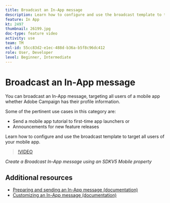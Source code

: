 ```yaml
---
title: Broadcast an In-App message
description: Learn how to configure and use the broadcast template to target all users of your mobile app.
feature: In App
kt: 2497
thumbnail: 26199.jpg
doc-type: feature video
activity: use
team: TM
exl-id: 55cc83d2-e1ec-488d-b36a-b5f8c96dc412
role: User, Developer
level: Beginner, Intermediate
---
```

# Broadcast an In-App message

You can broadcast an In-App message, targeting all users of a mobile app whether Adobe Campaign has their profile information. 

Some of the pertinent use cases in this category are:

* Send a mobile app tutorial to first-time app launchers or
* Announcements for new feature releases

Learn how to configure and use the broadcast template to target all users of your mobile app.

>[!VIDEO](https://video.tv.adobe.com/v/26199?quality=12)

*Create a Broadcast In-App message using an SDKV5 Mobile property*

## Additional resources

* [Preparing and sending an In-App message (documentation)](https://experienceleague.adobe.com/docs/campaign-standard/using/communication-channels/in-app-messaging/preparing-and-sending-an-in-app-message.html?lang=en)
* [Customizing an In-App message (documentation)](https://experienceleague.adobe.com/docs/campaign-standard/using/communication-channels/in-app-messaging/customizing-an-in-app-message.html?lang=en)
